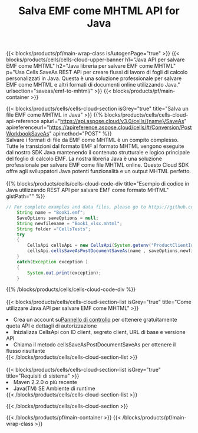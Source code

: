 ﻿---
title:  Salva EMF come MHTML API for Java
description:  API cloud e SDK per Microsoft Excel e OpenOffice Calc. Converti foglio di calcolo in un altro file di formato.
url: /it/java/saveas/emf-to-mhtml/
---
{{< blocks/products/pf/main-wrap-class isAutogenPage="true" >}}
{{< blocks/products/cells/cells-cloud-upper-banner h1="Java API per salvare EMF come MHTML" h2="Java libreria per salvare EMF come MHTML" p="Usa Cells SaveAs REST API per creare flussi di lavoro di fogli di calcolo personalizzati in Java. Questa è una soluzione professionale per salvare EMF come MHTML e altri formati di documenti online utilizzando Java." urlsection="saveas/emf-to-mhtml/" >}}
{{< blocks/products/pf/main-container >}}

{{< blocks/products/cells/cells-cloud-section isGrey="true" title="Salva un file EMF come MHTML in Java" >}}
{{% blocks/products/cells/cells-cloud-api-reference apiurl="https://api.aspose.cloud/v3.0/cells/{name}/SaveAs" apireferenceurl="https://apireference.aspose.cloud/cells/#/Conversion/PostWorkbookSaveAs" apimethod="POST" %}}
<br/>
Salvare i formati di file da EMF come MHTML è un compito complesso. Tutte le transizioni dal formato EMF al formato MHTML vengono eseguite dal nostro SDK Java mantenendo il contenuto strutturale e logico principale del foglio di calcolo EMF. La nostra libreria Java è una soluzione professionale per salvare EMF come file MHTML online. Questo Cloud SDK offre agli sviluppatori Java potenti funzionalità e un output MHTML perfetto.
<br/>
<br/>
{{% blocks/products/cells/cells-cloud-code-div title="Esempio di codice in Java utilizzando REST API per salvare EMF come formato MHTML" gistPath="" %}}
  
```java
// For complete examples and data files, please go to https://github.com/aspose-cells-cloud/aspose-cells-cloud-java/
    String name = "Book1.emf";
    SaveOptions saveOptions = null;
    String newfilename = "Book1_xlsx.mhtml";
    String folder ="CellsTests";
    try 
    {
        CellsApi cellsApi = new CellsApi(System.getenv("ProductClientId"), System.getenv("ProductClientSecret"));
        cellsApi.cellsSaveAsPostDocumentSaveAs(name , saveOptions,newfilename,false,false,folder,null,null,null,true);                       
    }
    catch(Exception exception )
    {
        System.out.print(exception);
    }
```
  
{{% /blocks/products/cells/cells-cloud-code-div %}}
<br/>
<br/>
{{< blocks/products/cells/cells-cloud-section-list isGrey="true" title="Come utilizzare Java API per salvare EMF come MHTML" >}}
<li> Crea un account su<a href="https://dashboard.aspose.cloud/">Pannello di controllo</a> per ottenere gratuitamente quota API e dettagli di autorizzazione</li>
<li>Inizializza CellsApi con ID client, segreto client, URL di base e versione API</li>
<li>Chiama il metodo cellsSaveAsPostDocumentSaveAs per ottenere il flusso risultante</li>
{{< /blocks/products/cells/cells-cloud-section-list >}}
<br/>
<br/>
{{< blocks/products/cells/cells-cloud-section-list isGrey="true" title="Requisiti di sistema" >}}
<li>Maven 2.2.0 o più recente</li>
<li>Java(TM) SE Ambiente di runtime</li>
{{< /blocks/products/cells/cells-cloud-section-list >}}

{{< /blocks/products/cells/cells-cloud-section >}}

{{< /blocks/products/pf/main-container >}}
{{< /blocks/products/pf/main-wrap-class >}}
